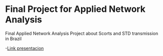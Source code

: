 # Final Project for Applied Network Analysis
Final Applied Network Analysis Project about Scorts and STD transmission  in Brazil

-[Link presentacion](https://upperu-my.sharepoint.com/:p:/r/personal/w_fernandeztinoco_alum_up_edu_pe/_layouts/15/Doc.aspx?sourcedoc=%7BFDD11ED1-A9F8-4E71-9C3C-4078ADD96C0E%7D&file=Final_presentation_SCORTS.pptx&action=edit&mobileredirect=true)


